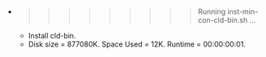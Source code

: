 * >>>>>>>>> Running inst-min-con-cld-bin.sh ...
  * Install cld-bin.
  * Disk size = 877080K. Space Used = 12K. Runtime = 00:00:00:01.
